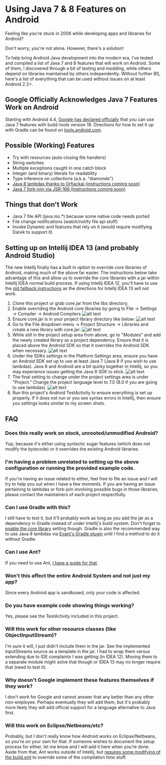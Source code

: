 # Using Java 7 & 8 Features on Android

Feeling like you're stuck in 2006 while developing apps and libraries for Android?

Don't worry, you're not alone. However, there's a solution!

To help bring Android Java development into the modern era, I've tested and compiled a list of Java 7 and 8 features that will work on Android. Some of them, I discovered through a bit of testing and modding, while others depend on libraries maintained by others independently. Without further BS, here's a list of everything that can be used without issues on at least Android 2.2+.

## Google Officially Acknowledges Java 7 Features Work on Android

Starting with Android 4.4, [Google has declared officially](http://tools.android.com/tech-docs/new-build-system/user-guide#TOC-Using-sourceCompatibility-1.7) that you can use Java 7 features with build-tools version 19. Directions for how to set it up with Gradle can be found on [tools.android.com](http://tools.android.com/tech-docs/new-build-system/user-guide#TOC-Using-sourceCompatibility-1.7).


## Possible (Working) Features

* Try with resources (auto closing file handlers)
* String switches
* Multiple exceptions caught in one catch block
* Integer (and binary) literals for readability
* Type inference on collections (a.k.a. "diamonds")
* [Java 8 lambdas thanks to Orfjackal (instructions coming soon)](https://github.com/orfjackal/retrolambda)
* [Java 7 fork-join via JSR-166 (instructions coming soon)](http://gee.cs.oswego.edu/dl/concurrency-interest/index.html)


## Things that don't Work

* Java 7 file API (java.nio.*) because some native code needs ported
* File change notifications (watch/notify file api stuff)
* Invoke Dynamic and features that rely on it (would require modifying Dalvik to support it)


## Setting up on Intellij IDEA 13 (and probably Android Studio)

The new Intellij finally has a built in option to override core libraries of Android, making much of the above far easier. The instructions below take advantage of this and allow us to override the core libraries with a jar within Intellij IDEA normal build process. If using Intellij IDEA 12, you'll have to use the [old fallback instructions](https://github.com/yareally/Java7-on-Android/tree/master) as the directions for Intellij IDEA 13 will not work.


1. Clone this project or grab core.jar from the libs directory.
2. Enable overriding the Android core libraries by going to File → Settings → Compiler → Android Compilers
![alt text](imgs/core-libs.png "Enable overriding Android core libraries")
3. Ensure core.jar is in your project library directory like below:
![alt text](imgs/corejar.png "Put core.jar in the libs directory")
4. Go to the File dropdown menu → Project Structure → Libraries and create a new library with core.jar:
![alt text](imgs/addaslib.png "Add core.jar as a library")
5. While still in the project setup area from above, go to "Modules" and add the newly created library as a project dependency. Ensure that it is placed above the Android SDK so that it overrides the Android SDK when necessary.
![alt text](imgs/add-depend.png "Add core.jar as a project dependency.")
6. Under the SDKs settings in the Platform Settings area, ensure you have an Android SDK set up to use at least Java 7 (Java 8 if you wish to use lambdas). Java 8 and Android are a bit quirky together in Intellij, so you may experience issues getting the Java 8 SDK to stick.
![alt text](imgs/sdk-settings.png "Ensure an Android SDK is using Java 7 or Java 8")
7. The final setting to change under the project settings area is under "Project." Change the project language level to 7.0 (8.0 if you are going to use lambdas).
![alt text](imgs/lang-level.png "Add core.jar as a library")
8. Run this project's Android TestActivity to ensure everything is set up properly. If it does not run or you see syntax errors in Intellij, then ensure you settings looks similar to my screen shots.


## FAQ

### Does this really work on stock, unrooted/unmodified Android?

Yup, because it's either using syntactic sugar features (which does not modify the bytecode) or it overrides the existing Android libraries.


### I'm having a problem unrelated to setting up the above configuration or running the provided example code.

If you're having an issue related to either, feel free to file an issue and I will try to help you out when I have a few moments. If you are having an issue pertaining to lambdas or fork-join involving possible bugs in those libraries, please contact the maintainers of each project respectfully.


### Can I use Gradle with this?

I still have to test it, but it'll probably work as long as you add the jar as a dependency in Gradle instead of under Intellij's build system. Don't forget to [enable the core library](imgs/core-libs.png) setting though. Gradle is also the recommended way to use Java 8 lambdas via [Evant's Gradle plugin](https://github.com/evant/gradle-retrolambda) until I  find a method to do it without Gradle.


### Can I use Ant?

If you need to use Ant, [I have a guide for that](https://github.com/yareally/Java7-on-Android/blob/master/building_with_ant).


### Won't this affect the entire Android System and not just my app?

Since every Android app is sandboxed, only your code is affected.


### Do you have example code showing things working?

Yes, please see the TestActivity included in this project.


### Will this work for other resource classes (like ObjectInputStream)?

I'm sure it will, I just didn't include them in the jar. See the implemented InputStreams source as a template in the jar. I had to wrap them versus extending due to IDE complaints I was getting (in IDEA 12). Moving them to a separate module might solve that though or IDEA 13 may no longer require that (need to test it).


### Why doesn't Google implement these features themselves if they work?

I don't work for Google and cannot answer that any better than any other non-employee. Perhaps eventually they will add them, but it's probably more likely they will add official support for a language alternative to Java first.


### Will this work on Eclipse/Netbeans/etc?

Probably, but I don't really know how Android works on Eclipse/Netbeans, so you're on your own for that. If someone wishes to document the setup process for either, let me know and I will add it here when you're done. Aside from that, Ant works outside of Intellij, but [requires some modifying of the build.xml](https://github.com/yareally/Java7-on-Android/blob/master/building_with_ant) to override some of the compilation time stuff.
